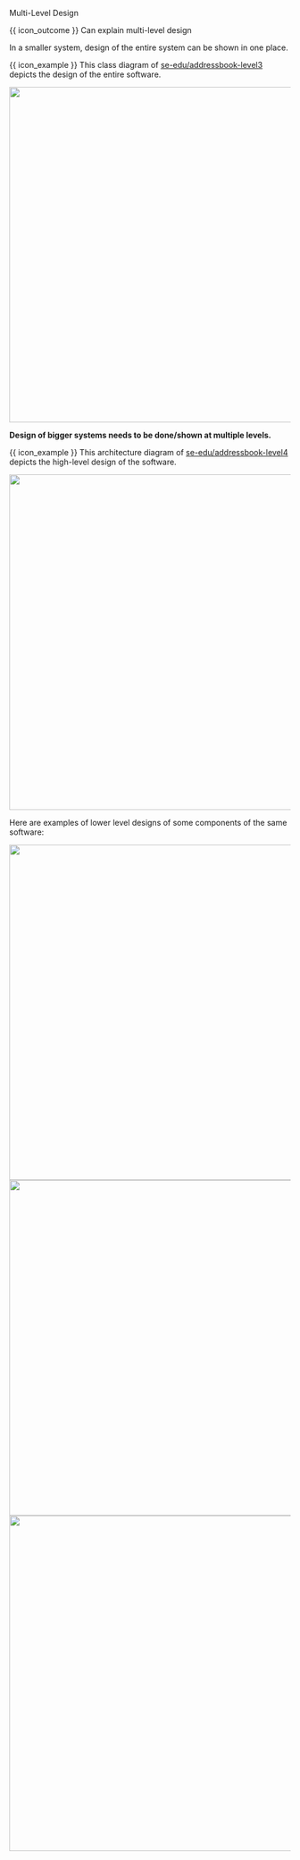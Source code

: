 <span id="title">Multi-Level Design</span>

<span id="prereqs"></span>

<span id="outcomes">{{ icon_outcome }} Can explain multi-level design</span>

<div id="body">

In a smaller system, design of the entire system can be shown in one place.

<div v-closeable alt="single-level design example">

<box>

{{ icon_example }} This class diagram of [se-edu/addressbook-level3](https://se-edu.github.io/addressbook-level3) depicts the design of the entire software.

<img src="https://se-edu.github.io/addressbook-level3/images/mainClassDiagram.png" width="600" />

</box>

</div>

**Design of bigger systems needs to be done/shown at multiple levels.**

<div v-closeable alt="multi-level design example">

<box>

{{ icon_example }} This architecture diagram of [se-edu/addressbook-level4](https://se-edu.github.io/addressbook-level4) depicts the high-level design of the software.

<img src="https://se-edu.github.io/addressbook-level4/images/Architecture.png" width="600" />

Here are examples of lower level designs of some components of the same software:

<tabs> 
  <tab header="UI">

<img src="https://se-edu.github.io/addressbook-level4/images/UiClassDiagram.png" width="600" />

  </tab>
  <tab header="Logic">

<img src="https://se-edu.github.io/addressbook-level4/images/LogicClassDiagram.png" width="600" />

  </tab>
  <tab header="Storage">

<img src="https://se-edu.github.io/addressbook-level4/images/StorageClassDiagram.png" width="600" />

  </tab>
</tabs>

</box>

</div>

</div>

<div id="extras">
</div>